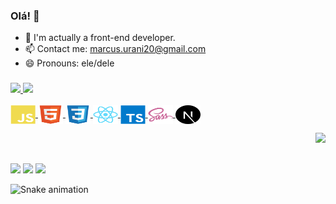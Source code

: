 ### Olá! 👋

- 🌱 I'm actually a front-end developer.
- 📫 Contact me: marcus.urani20@gmail.com
- 😄 Pronouns: ele/dele

###

 <div>
  <a href="https://github.com/MarcusUrani">
  <img height="180em" src="https://github-readme-stats.vercel.app/api?username=MarcusUrani&show_icons=true&theme=dracula&include_all_commits=true&count_private=true"/>
  <img height="180em" src="https://github-readme-stats.vercel.app/api/top-langs/?username=MarcusUrani&layout=compact&langs_count=7&theme=dracula"/>
</div>
<div style="display: inline_block"><br>
  <img align="center" alt="Marcus-Js" height="30" width="40" src="https://raw.githubusercontent.com/devicons/devicon/master/icons/javascript/javascript-plain.svg">
  <img align="center" alt="Marcus-HTML" height="30" width="40" src="https://raw.githubusercontent.com/devicons/devicon/master/icons/html5/html5-original.svg">
  <img align="center" alt="Marcus-CSS" height="30" width="40" src="https://raw.githubusercontent.com/devicons/devicon/master/icons/css3/css3-original.svg">
 <img align="center" alt="Marcus-React" height="30" width="40" src="https://raw.githubusercontent.com/devicons/devicon/master/icons/react/react-original.svg">
 <img align="center" alt="Marcus-Ts" height="30" width="40" src="https://raw.githubusercontent.com/devicons/devicon/master/icons/typescript/typescript-original.svg">
 <img align="center" alt="Marcus-Sass" height="30" width="40" src="https://raw.githubusercontent.com/devicons/devicon/master/icons/sass/sass-original.svg">
 <img align="center" alt="Marcus-Next" height="30" width="40" src="https://raw.githubusercontent.com/devicons/devicon/master/icons/nextjs/nextjs-original.svg">
 
</div>
 <p  align="right">
  <img width="250" src="https://media3.giphy.com/media/BWD3CtcudWL28/giphy.gif?cid=ecf05e475extmrgs2pgu2q5os8fba4enw5afgf8w9yblpyaq&rid=giphy.gif&ct=g">
 </p>
 
 ##
 
<div> 
  <a href="https://instagram.com/marcusvgu" target="_blank"><img src="https://img.shields.io/badge/-Instagram-%23E4405F?style=for-the-badge&logo=instagram&logoColor=white" target="_blank"></a>
  <a href = "mailto:marcus.urani20@gmail.com"><img src="https://img.shields.io/badge/-Gmail-%23333?style=for-the-badge&logo=gmail&logoColor=white" target="_blank"></a>
  <a href="https://www.linkedin.com/in/marcus-vinícius-553a4b21b/" target="_blank"><img src="https://img.shields.io/badge/-LinkedIn-%230077B5?style=for-the-badge&logo=linkedin&logoColor=white" target="_blank"></a> 
 </div>

![Snake animation](https://github.com/MarcusUrani/MarcusUrani/blob/output/github-contribution-grid-snake.svg)
